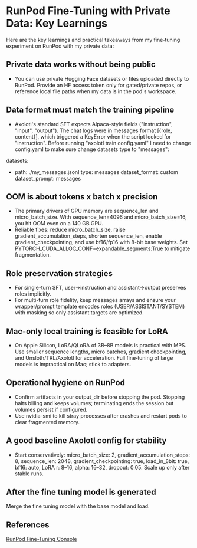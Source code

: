 # RunPod Fine-Tuning with Private Data: Key Learnings

Here are the key learnings and practical takeaways from my fine‑tuning experiment on RunPod with my private data:

## Private data works without being public

- You can use private Hugging Face datasets or files uploaded directly to RunPod. Provide an HF access token only for gated/private repos, or reference local file paths when my data is in the pod's workspace.

## Data format must match the training pipeline

- Axolotl's standard SFT expects Alpaca-style fields ("instruction", "input", "output"). The chat logs were in messages format [{role, content}], which triggered a KeyError when the script looked for "instruction". Before running "axolotl train config.yaml" I need to change config.yaml to make sure change datasets type to "messages":

datasets:

- path: ./my_messages.jsonl
  type: messages
  dataset_format: custom
  dataset_prompt: messages

## OOM is about tokens x batch x precision

- The primary drivers of GPU memory are sequence_len and micro_batch_size. With sequence_len=4096 and micro_batch_size=16, you hit OOM even on a 140 GB GPU.
- Reliable fixes: reduce micro_batch_size, raise gradient_accumulation_steps, shorten sequence_len, enable gradient_checkpointing, and use bf16/fp16 with 8-bit base weights. Set PYTORCH_CUDA_ALLOC_CONF=expandable_segments:True to mitigate fragmentation.

## Role preservation strategies

- For single-turn SFT, user→instruction and assistant→output preserves roles implicitly.
- For multi-turn role fidelity, keep messages arrays and ensure your wrapper/prompt template encodes roles (USER/ASSISTANT/SYSTEM) with masking so only assistant targets are optimized.

## Mac‑only local training is feasible for LoRA

- On Apple Silicon, LoRA/QLoRA of 3B–8B models is practical with MPS. Use smaller sequence lengths, micro batches, gradient checkpointing, and Unsloth/TRL/Axolotl for acceleration. Full fine‑tuning of large models is impractical on Mac; stick to adapters.

## Operational hygiene on RunPod

- Confirm artifacts in your output_dir before stopping the pod. Stopping halts billing and keeps volumes; terminating ends the session but volumes persist if configured.
- Use nvidia-smi to kill stray processes after crashes and restart pods to clear fragmented memory.

## A good baseline Axolotl config for stability

- Start conservatively: micro_batch_size: 2, gradient_accumulation_steps: 8, sequence_len: 2048, gradient_checkpointing: true, load_in_8bit: true, bf16: auto, LoRA r: 8–16, alpha: 16–32, dropout: 0.05. Scale up only after stable runs.

## After the fine tuning model is generated

Merge the fine tuning model with the base model and load.

## References

[RunPod Fine-Tuning Console](https://console.runpod.io/fine-tuning)
